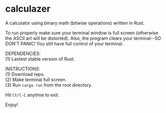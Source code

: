 # calculazer
A calculator using binary math (bitwise operations) written in Rust.

To run properly make sure your terminal window is full screen 
(otherwise the ASCII art will be distorted). Also, the program 
clears your terminal--SO DON'T PANIC! You still have full 
control of your terminal.

DEPENDENCIES:</br>
(1) Lastest stable version of Rust. </br>

INSTRUCTIONS:</br>
(1) Download repo.</br> 
(2) Make terminal full screen.</br>
(3) Run `cargo run` from the root directory.</br>

Hit `Ctrl-C` anytime to exit.

Enjoy!
